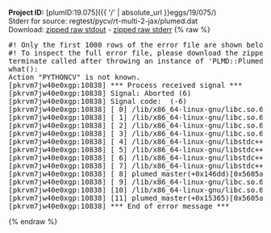**Project ID:** [plumID:19.075]({{ '/' | absolute_url }}eggs/19/075/)  
Stderr for source:  regtest/pycv/rt-multi-2-jax/plumed.dat   
Download: [zipped raw stdout](plumed.dat.plumed_master.stdout.txt.zip) - [zipped raw stderr](plumed.dat.plumed_master.stderr.txt.zip) 
{% raw %}
<pre>
#! Only the first 1000 rows of the error file are shown below
#! To inspect the full error file, please download the zipped raw stderr file above
terminate called after throwing an instance of 'PLMD::Plumed::Exception'
what():
Action "PYTHONCV" is not known.
[pkrvm7jw40e0xgp:10838] *** Process received signal ***
[pkrvm7jw40e0xgp:10838] Signal: Aborted (6)
[pkrvm7jw40e0xgp:10838] Signal code:  (-6)
[pkrvm7jw40e0xgp:10838] [ 0] /lib/x86_64-linux-gnu/libc.so.6(+0x45330)[0x7f216aa45330]
[pkrvm7jw40e0xgp:10838] [ 1] /lib/x86_64-linux-gnu/libc.so.6(pthread_kill+0x11c)[0x7f216aa9eb2c]
[pkrvm7jw40e0xgp:10838] [ 2] /lib/x86_64-linux-gnu/libc.so.6(gsignal+0x1e)[0x7f216aa4527e]
[pkrvm7jw40e0xgp:10838] [ 3] /lib/x86_64-linux-gnu/libc.so.6(abort+0xdf)[0x7f216aa288ff]
[pkrvm7jw40e0xgp:10838] [ 4] /lib/x86_64-linux-gnu/libstdc++.so.6(+0xa5ff5)[0x7f216aea5ff5]
[pkrvm7jw40e0xgp:10838] [ 5] /lib/x86_64-linux-gnu/libstdc++.so.6(+0xbb0da)[0x7f216aebb0da]
[pkrvm7jw40e0xgp:10838] [ 6] /lib/x86_64-linux-gnu/libstdc++.so.6(_ZSt10unexpectedv+0x0)[0x7f216aea5a55]
[pkrvm7jw40e0xgp:10838] [ 7] /lib/x86_64-linux-gnu/libstdc++.so.6(+0xa5a6f)[0x7f216aea5a6f]
[pkrvm7jw40e0xgp:10838] [ 8] plumed_master(+0x146dd)[0x5605a59846dd]
[pkrvm7jw40e0xgp:10838] [ 9] /lib/x86_64-linux-gnu/libc.so.6(+0x2a1ca)[0x7f216aa2a1ca]
[pkrvm7jw40e0xgp:10838] [10] /lib/x86_64-linux-gnu/libc.so.6(__libc_start_main+0x8b)[0x7f216aa2a28b]
[pkrvm7jw40e0xgp:10838] [11] plumed_master(+0x15365)[0x5605a5985365]
[pkrvm7jw40e0xgp:10838] *** End of error message ***
</pre>
{% endraw %}
